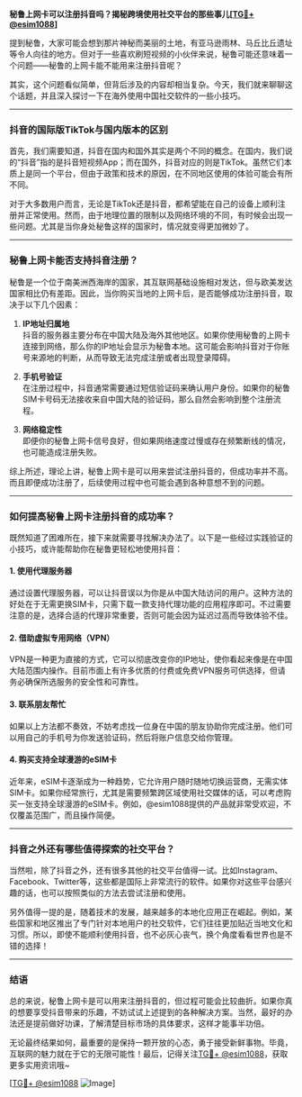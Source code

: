 **秘鲁上网卡可以注册抖音吗？揭秘跨境使用社交平台的那些事儿[[TG💪+ @esim1088](https://t.me/s/esim1088)]**

提到秘鲁，大家可能会想到那片神秘而美丽的土地，有亚马逊雨林、马丘比丘遗址等令人向往的地方。但对于一些喜欢刷短视频的小伙伴来说，秘鲁可能还意味着一个问题——秘鲁的上网卡能不能用来注册抖音呢？

其实，这个问题看似简单，但背后涉及的内容却相当复杂。今天，我们就来聊聊这个话题，并且深入探讨一下在海外使用中国社交软件的一些小技巧。

---

### 抖音的国际版TikTok与国内版本的区别

首先，我们需要知道，抖音在国内和国外其实是两个不同的概念。在国内，我们说的“抖音”指的是抖音短视频App；而在国外，抖音对应的则是TikTok。虽然它们本质上是同一个平台，但由于政策和技术的原因，在不同地区使用的体验可能会有所不同。

对于大多数用户而言，无论是TikTok还是抖音，都希望能在自己的设备上顺利注册并正常使用。然而，由于地理位置的限制以及网络环境的不同，有时候会出现一些问题。尤其是当你身处秘鲁这样的国家时，情况就变得更加微妙了。

---

### 秘鲁上网卡能否支持抖音注册？

秘鲁是一个位于南美洲西海岸的国家，其互联网基础设施相对发达，但与欧美发达国家相比仍有差距。因此，当你购买当地的上网卡后，是否能够成功注册抖音，取决于以下几个因素：

1. **IP地址归属地**  
   抖音的服务器主要分布在中国大陆及海外其他地区。如果你使用秘鲁的上网卡连接到网络，那么你的IP地址会显示为秘鲁本地。这可能会影响抖音对于你账号来源地的判断，从而导致无法完成注册或者出现登录障碍。

2. **手机号验证**  
   在注册过程中，抖音通常需要通过短信验证码来确认用户身份。如果你的秘鲁SIM卡号码无法接收来自中国大陆的验证码，那么自然会影响到整个注册流程。

3. **网络稳定性**  
   即便你的秘鲁上网卡信号良好，但如果网络速度过慢或存在频繁断线的情况，也可能造成注册失败。

综上所述，理论上讲，秘鲁上网卡是可以用来尝试注册抖音的，但成功率并不高。而且即便成功注册了，后续使用过程中也可能会遇到各种意想不到的问题。

---

### 如何提高秘鲁上网卡注册抖音的成功率？

既然知道了困难所在，接下来就需要寻找解决办法了。以下是一些经过实践验证的小技巧，或许能帮助你在秘鲁更轻松地使用抖音：

#### 1. 使用代理服务器
通过设置代理服务器，可以让抖音误以为你是从中国大陆访问的用户。这种方法的好处在于无需更换SIM卡，只需下载一款支持代理功能的应用程序即可。不过需要注意的是，选择合适的代理非常重要，否则可能会因为延迟过高而导致体验不佳。

#### 2. 借助虚拟专用网络（VPN）
VPN是一种更为直接的方式，它可以彻底改变你的IP地址，使你看起来像是在中国大陆范围内操作。目前市面上有许多优质的付费或免费VPN服务可供选择，但请务必确保所选服务的安全性和可靠性。

#### 3. 联系朋友帮忙
如果以上方法都不奏效，不妨考虑找一位身在中国的朋友协助你完成注册。他们可以用自己的手机号为你发送验证码，然后将账户信息交给你管理。

#### 4. 购买支持全球漫游的eSIM卡
近年来，eSIM卡逐渐成为一种趋势，它允许用户随时随地切换运营商，无需实体SIM卡。如果你经常旅行，尤其是需要频繁跨区域使用社交媒体的话，可以考虑购买一张支持全球漫游的eSIM卡。例如，@esim1088提供的产品就非常受欢迎，不仅覆盖范围广，而且操作简便。

---

### 抖音之外还有哪些值得探索的社交平台？

当然啦，除了抖音之外，还有很多其他的社交平台值得一试。比如Instagram、Facebook、Twitter等，这些都是国际上非常流行的软件。如果你对这些平台感兴趣的话，也可以按照类似的方法去尝试注册和使用。

另外值得一提的是，随着技术的发展，越来越多的本地化应用正在崛起。例如，某些国家和地区推出了专门针对本地用户的社交软件，它们往往更加贴近当地文化和习惯。所以，即使不能顺利使用抖音，也不必灰心丧气，换个角度看看世界也是不错的选择！

---

### 结语

总的来说，秘鲁上网卡是可以用来注册抖音的，但过程可能会比较曲折。如果你真的想要享受抖音带来的乐趣，不妨试试上述提到的各种解决方案。当然，最好的办法还是提前做好功课，了解清楚目标市场的具体要求，这样才能事半功倍。

无论最终结果如何，最重要的是保持一颗开放的心态，勇于接受新鲜事物。毕竟，互联网的魅力就在于它的无限可能性！最后，记得关注[TG💪+ @esim1088](https://t.me/s/esim1088)，获取更多实用资讯哦~

[[TG💪+ @esim1088](https://t.me/s/esim1088) ![Image](https://i.postimg.cc/4NQfJmqS/Snipaste-2025-05-13-00-14-12.png)]